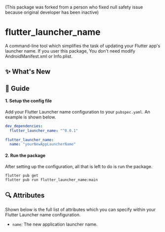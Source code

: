 (This package was forked from a person who fixed null safety issue because original developer has been inactive)

# flutter_launcher_name

A command-line tool which simplifies the task of updating your Flutter app's launcher name.
If you user this package, You don't need modify AndroidManifest.xml or Info.plist.


## :sparkles: What's New


## :book: Guide

#### 1. Setup the config file

Add your Flutter Launcher name configuration to your `pubspec.yaml`.
An example is shown below.

```yaml
dev_dependencies: 
  flutter_launcher_name: "^0.0.1"
  
flutter_launcher_name:
  name: "yourNewAppLauncherName"

```


#### 2. Run the package

After setting up the configuration, all that is left to do is run the package.

```
flutter pub get
flutter pub run flutter_launcher_name:main
```


## :mag: Attributes

Shown below is the full list of attributes which you can specify within your Flutter Launcher name configuration.

- `name`: The new application launcher name.

